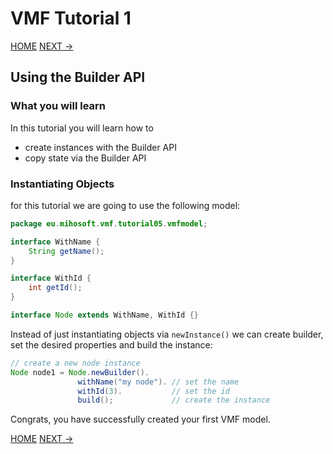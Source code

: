 # VMF Tutorial 1

[HOME](https://github.com/miho/VMF-Tutorials/blob/master/README.md) [NEXT ->](https://github.com/miho/VMF-Tutorials/blob/master/VMF-Tutorial-06/README.md)

## Using the Builder API

### What you will learn

In this tutorial you will learn how to

- create instances with the Builder API
- copy state via the Builder API

### Instantiating Objects

for this tutorial we are going to use the following model:

```java
package eu.mihosoft.vmf.tutorial05.vmfmodel;

interface WithName {
    String getName();
}

interface WithId {
    int getId();
}

interface Node extends WithName, WithId {}
```
Instead of just instantiating objects via `newInstance()` we can create builder, set the desired properties and build the instance:

```java
// create a new node instance
Node node1 = Node.newBuilder().
               withName("my node"). // set the name
               withId(3).           // set the id
               build();             // create the instance
```


Congrats, you have successfully created your first VMF model.

[HOME](https://github.com/miho/VMF-Tutorials/blob/master/README.md) [NEXT ->](https://github.com/miho/VMF-Tutorials/blob/master/VMF-Tutorial-06/README.md)



